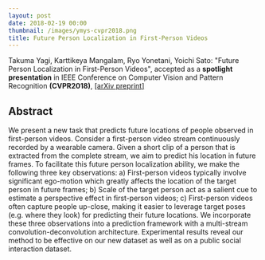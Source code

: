 ```yaml
---
layout: post
date: 2018-02-19 00:00
thumbnail: /images/ymys-cvpr2018.png
title: Future Person Localization in First-Person Videos
---
```


Takuma Yagi, Karttikeya Mangalam, Ryo Yonetani, Yoichi Sato: "Future Person Localization in First-Person Videos", accepted as a **spotlight presentation** in IEEE Conference on Computer Vision and Pattern Recognition **(CVPR2018)**, [[arXiv preprint]](https://arxiv.org/abs/1711.11217)

<!--more-->

## Abstract

We present a new task that predicts future locations of people observed in first-person videos. Consider a first-person video stream continuously recorded by a wearable camera. Given a short clip of a person that is extracted from the complete stream, we aim to predict his location in future frames. To facilitate this future person localization ability, we make the following three key observations: a) First-person videos typically involve significant ego-motion which greatly affects the location of the target person in future frames; b) Scale of the target person act as a salient cue to estimate a perspective effect in first-person videos; c) First-person videos often capture people up-close, making it easier to leverage target poses (e.g. where they look) for predicting their future locations. We incorporate these three observations into a prediction framework with a multi-stream convolution-deconvolution architecture. Experimental results reveal our method to be effective on our new dataset as well as on a public social interaction dataset.

